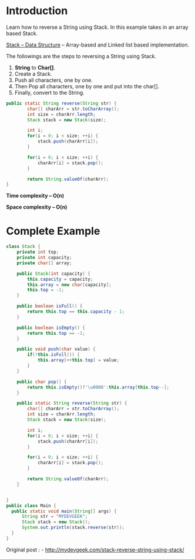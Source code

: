 # Introduction
Learn how to reverse a String using Stack. In this example takes in an array based Stack.

[Stack – Data Structure](https://tech.io/playgrounds/5407338183ed1752c1ee224322874a6c5256/stack-data-structure)  – Array-based and Linked list based implementation.

The followings are the steps to reversing a String using Stack.

1. **String** to **Char[]**.
2. Create a Stack.
3. Push all characters, one by one.
4. Then Pop all characters, one by one and put into the char[].
5. Finally, convert to the String.

```java
public static String reverse(String str) {
        char[] charArr = str.toCharArray();
        int size = charArr.length;
        Stack stack = new Stack(size);

        int i;
        for(i = 0; i < size; ++i) {
            stack.push(charArr[i]);
        }

        for(i = 0; i < size; ++i) {
            charArr[i] = stack.pop();
        }

        return String.valueOf(charArr);
}
```

**Time complexity – O(n)**

**Space complexity – O(n)**

# Complete Example
```java runnable
class Stack {
    private int top;
    private int capacity;
    private char[] array;

    public Stack(int capacity) {
        this.capacity = capacity;
        this.array = new char[capacity];
        this.top = -1;
    }

    public boolean isFull() {
        return this.top == this.capacity - 1;
    }

    public boolean isEmpty() {
        return this.top == -1;
    }

    public void push(char value) {
        if(!this.isFull()) {
            this.array[++this.top] = value;
        }
    }

    public char pop() {
        return this.isEmpty()?'\u0000':this.array[this.top--];
    }

    public static String reverse(String str) {
        char[] charArr = str.toCharArray();
        int size = charArr.length;
        Stack stack = new Stack(size);

        int i;
        for(i = 0; i < size; ++i) {
            stack.push(charArr[i]);
        }

        for(i = 0; i < size; ++i) {
            charArr[i] = stack.pop();
        }

        return String.valueOf(charArr);
    }


}
public class Main {
  public static void main(String[] args) {
      String str = "MYDEVGEEK";
      Stack stack = new Stack();
      System.out.println(stack.reverse(str));
  }
}
```

Original post : - http://mydevgeek.com/stack-reverse-string-using-stack/
